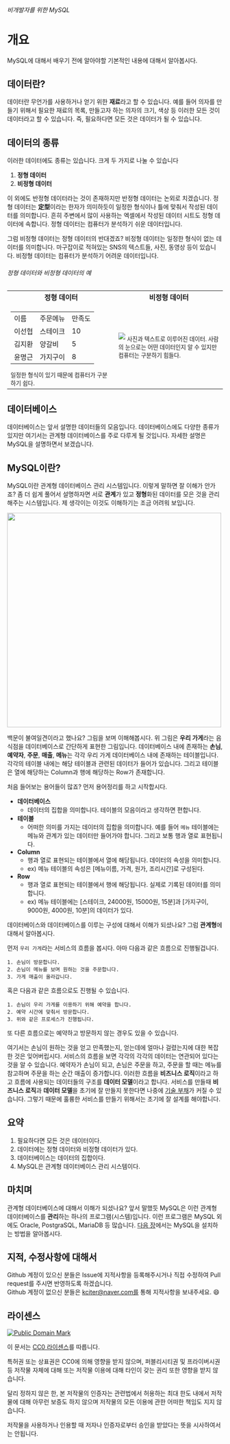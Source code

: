 ###### 비개발자를 위한 MySQL
# 개요

MySQL에 대해서 배우기 전에 알아야할 기본적인 내용에 대해서 알아봅시다.

## 데이터란?
데이터란 무언가를 사용하거나 얻기 위한 **재료**라고 할 수 있습니다. 예를 들어 의자를 만들기 위해서 필요한 재료의 목록, 만들고자 하는 의자의 크기, 색상 등 이러한 모든 것이 데이터라고 할 수 있습니다. 즉, 필요하다면 모든 것은 데이터가 될 수 있습니다.

## 데이터의 종류
이러한 데이터에도 종류는 있습니다. 크게 두 가지로 나눌 수 있습니다

1. **정형 데이터**
2. **비정형 데이터**

이 외에도 반정형 데이터라는 것이 존재하지만 반정형 데이터는 논외로 치겠습니다.
정형 데이터는 **定型**이라는 한자가 의미하듯이 일정한 형식이나 틀에 맞춰서 작성된 데이터를 의미합니다. 흔히 주변에서 많이 사용하는 엑셀에서 작성된 데이터 시트도 정형 데이터에 속합니다. 정형 데이터는 컴퓨터가 분석하기 쉬운 데이터입니다.

그럼 비정형 데이터는 정형 데이터의 반대겠죠? 비정형 데이터는 일정한 형식이 없는 데이터를 의미합니다. 마구잡이로 적혀있는 SNS의 텍스트들, 사진, 동영상 등이 있습니다. 비정형 데이터는 컴퓨터가 분석하기 어려운 데이터입니다.

###### 정형 데이터와 비정형 데이터의 예
<table>
  <tr><td align='center'><b>정형 데이터</b></td><td align='center'><b>비정형 데이터</b></td></tr>
  <tr>
    <td width='50%'>
      <table>
        <tr><td>이름</td><td>주문메뉴</td><td>만족도</td></tr>
        <tr><td>이선협</td><td>스테이크</td><td>10</td></tr>
        <tr><td>김지환</td><td>양갈비</td><td>5</td></tr>
        <tr><td>윤명근</td><td>가지구이</td><td>8</td></tr>
      </table>
      <sub>일정한 형식이 있기 때문에 컴퓨터가 구분하기 쉽다.</sub>
    </td>
    <td>
      <img src='https://github.com/kciter/MySQLForNonDeveloper/blob/master/Images/unstructured_data_sns.png?raw=true'>
      <sub>사진과 텍스트로 이루어진 데이터. 사람의 눈으로는 어떤 데이터인지 알 수 있지만 컴퓨터는 구분하기 힘들다.</sub>
    </td>
  </tr>
</table>

## 데이터베이스
데이터베이스는 앞서 설명한 데이터들의 모음입니다. 데이터베이스에도 다양한 종류가 있지만 여기서는 관계형 데이터베이스를 주로 다루게 될 것입니다. 자세한 설명은 MySQL을 설명하면서 보겠습니다.

## MySQL이란?
MySQL이란 관계형 데이터베이스 관리 시스템입니다. 이렇게 말하면 잘 이해가 안가죠? 좀 더 쉽게 풀어서 설명하자면 서로 **관계**가 있고 **정형**화된 데이터를 모은 것을 관리해주는 시스템입니다. 제 생각이는 이것도 이해하기는 조금 어려워 보입니다.

<img src='https://github.com/kciter/MySQLForNonDeveloper/blob/master/Images/restaurant_database_example.png?raw=true' width='500px'>

백문이 불여일견이라고 했나요? 그림을 보며 이해해봅시다. 위 그림은 **우리 가게**라는 음식점을 데이터베이스로 간단하게 표현한 그림입니다. 데이터베이스 내에 존재하는 **손님**, **예약자**, **주문**, **매출**, **메뉴**는 각각 우리 가게 데이터베이스 내에 존재하는 테이블입니다. 각각의 테이블 내에는 해당 테이블과 관련된 데이터가 들어가 있습니다. 그리고 테이블은 열에 해당하는 Column과 행에 해당하는 Row가 존재합니다.

처음 들어보는 용어들이 많죠? 먼저 용어정리를 하고 시작합시다.
* **데이터베이스**
  * 데이터의 집합을 의미합니다. 테이블의 모음이라고 생각하면 편합니다.
* **테이블**
  * 어떠한 의미를 가지는 데이터의 집합을 의미합니다. 예를 들어 `메뉴` 테이블에는 메뉴와 관계가 있는 데이터만 들어가야 합니다. 그리고 보통 행과 열로 표현됩니다.
* **Column**
  * 행과 열로 표현되는 테이블에서 열에 해당됩니다. 데이터의 속성을 의미합니다.
  * ex) 메뉴 테이블의 속성은 [메뉴이름, 가격, 원가, 조리시간]로 구성된다.
* **Row**
  * 행과 열로 표현되는 테이블에서 행에 해당됩니다. 실제로 기록된 데이터를 의미합니다.
  * ex) 메뉴 테이블에는 [스테이크, 24000원, 15000원, 15분]과 [가지구이, 9000원, 4000원, 10분]의 데이터가 있다.

데이터베이스와 데이터베이스를 이루는 구성에 대해서 이해가 되셨나요? 그럼 **관계형**에 대해서 알아봅시다.

먼저 `우리 가게`라는 서비스의 흐름을 봅시다. 아마 다음과 같은 흐름으로 진행될겁니다.
```
1. 손님이 방문합니다.
2. 손님이 메뉴를 보며 원하는 것을 주문합니다.
3. 가게 매출이 올라갑니다.
```
혹은 다음과 같은 흐름으로도 진행될 수 있습니다.
```
1. 손님이 우리 가게를 이용하기 위해 예약을 합니다.
2. 예약 시간에 맞춰서 방문합니다.
3. 위와 같은 프로세스가 진행됩니다.
```
또 다른 흐름으로는 예약하고 방문하지 않는 경우도 있을 수 있습니다.

여기서는 손님이 원하는 것을 얻고 만족했는지, 얻는데에 얼마나 걸렸는지에 대한 복잡한 것은 잊어버립시다. 서비스의 흐름을 보면 각각의 각각의 데이터는 연관되어 있다는 것을 알 수 있습니다. 예약자가 손님이 되고, 손님은 주문을 하고, 주문을 할 때는 메뉴를 참고하며 주문을 하는 순간 매출이 증가합니다. 이러한 흐름을 **비즈니스 로직**이라고 하고 흐름에 사용되는 데이터들의 구조를 **데이터 모델**이라고 합니다. 서비스를 만들때 **비즈니스 로직**과 **데이터 모델**을 초기에 잘 만들지 못한다면 나중에 [기술 부채](https://brunch.co.kr/@pubjinson/23)가 커질 수 있습니다. 그렇기 때문에 훌륭한 서비스를 만들기 위해서는 초기에 잘 설계를 해야합니다.

## 요약
1. 필요하다면 모든 것은 데이터이다.
2. 데이터에는 정형 데이터와 비정형 데이터가 있다.
3. 데이터베이스는 데이터의 집합이다.
4. MySQL은 관계형 데이터베이스 관리 시스템이다.

## 마치며
관계형 데이터베이스에 대해서 이해가 되셨나요? 앞서 말했듯 MySQL은 이런 관계형 데이터베이스를 **관리**하는 하나의 프로그램(시스템)입니다. 이런 프로그램은 MySQL 외에도 Oracle, PostgraSQL, MariaDB 등 많습니다. [다음 장](INSTALL.md)에서는 MySQL을 설치하는 방법을 알아봅시다.

## 지적, 수정사항에 대해서
Github 계정이 있으신 분들은 Issue에 지적사항을 등록해주시거나 직접 수정하여 Pull request를 주시면 반영하도록 하겠습니다. <br>Github 계정이 없으신 분들은 kciter@naver.com를 통해 지적사항을 보내주세요. :smile:

## 라이센스
<a rel="license" href="http://creativecommons.org/publicdomain/mark/1.0/">
<img src="https://licensebuttons.net/p/mark/1.0/88x31.png" alt="Public Domain Mark" />
</a>

이 문서는 [CC0 라이센스](LICENSE)를 따릅니다.

특허권 또는 상표권은 CC0에 의해 영향을 받지 않으며, 퍼블리시티권 및 프라이버시권 등 저작물 자체에 대해 또는 저작물 이용에 대해 타인이 갖는 권리 또한 영향을 받지 않습니다.

달리 정하지 않은 한, 본 저작물의 인증자는 관련법에서 허용하는 최대 한도 내에서 저작물에 대해 아무런 보증도 하지 않으며 저작물의 모든 이용에 관한 어떠한 책임도 지지 않습니다.

저작물을 사용하거나 인용할 때 저자나 인증자로부터 승인을 받았다는 뜻을 시사하여서는 안됩니다.
